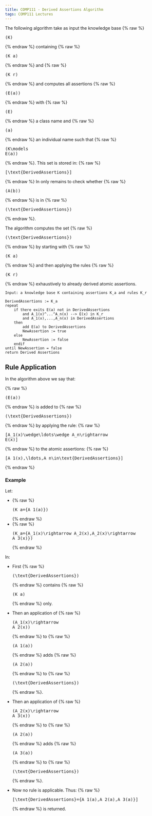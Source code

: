 ```yaml
---
title: COMP111 - Derived Assertions Algorithm
tags: COMP111 Lectures
---
```

The following algorithm take as input the knowledge base {% raw %}<pre>\(K\)</pre>{% endraw %} containing {% raw %}<pre>\(K_a\)</pre>{% endraw %} and {% raw %}<pre>\(K_r\)</pre>{% endraw %} and computes all assertions {% raw %}<pre>\(E(a)\)</pre>{% endraw %} with {% raw %}<pre>\(E\)</pre>{% endraw %} a class name and {% raw %}<pre>\(a\)</pre>{% endraw %} an individual name such that {% raw %}<pre>\(K\models E(a)\)</pre>{% endraw %}. This set is stored in: {% raw %}<pre>\[\text{DerivedAssertions}\]</pre>{% endraw %} In only remains to check whether {% raw %}<pre>\(A(b)\)</pre>{% endraw %} is in {% raw %}<pre>\(\text{DerivedAssertions}\)</pre>{% endraw %}. 

The algorithm computes the set {% raw %}<pre>\(\text{DerivedAssertions}\)</pre>{% endraw %} by starting with {% raw %}<pre>\(K_a\)</pre>{% endraw %} and then applying the rules {% raw %}<pre>\(K_r\)</pre>{% endraw %} exhaustively to already derived atomic assertions.

```
Input: a knowledge base K containing assertions K_a and rules K_r
	
DerivedAssertions := K_a
repeat
	if there exits E(a) not in DerivedAssertions
		and A_1(x)^...^A_n(x) --> E(x) in K_r
		and A_1(x),...,A_n(x) in DerivedAssertions
	then 
		add E(a) to DerivedAssertions
		NewAssertion := true
	else 
		NewAssertion := false
	endif
until NewAssertion = false
return Derived Assertions
```

## Rule Application
In the algorithm above we say that:

{% raw %}<pre>\(E(a)\)</pre>{% endraw %} is added to {% raw %}<pre>\(\text{DerivedAssertions}\)</pre>{% endraw %} by applying the rule:
{% raw %}<pre>\[A_1(x)\wedge\ldots\wedge A_n\rightarrow E(x)\]</pre>{% endraw %}
to the atomic assertions:
{% raw %}<pre>\[A_1(x),\ldots,A_n\in\text{DerivedAssertions}\]</pre>{% endraw %}

### Example
Let:

* {% raw %}<pre>\(K_a=\{A_1(a)\}\)</pre>{% endraw %}
* {% raw %}<pre>\(K_a=\{A_1(x)\rightarrow A_2(x),A_2(x)\rightarrow A_3(x)\}\)</pre>{% endraw %}

In:

* First {% raw %}<pre>\(\text{DerivedAssertions}\)</pre>{% endraw %} contains {% raw %}<pre>\(K_a\)</pre>{% endraw %} only.

* Then an application of {% raw %}<pre>\(A_1(x)\rightarrow A_2(x)\)</pre>{% endraw %} to {% raw %}<pre>\(A_1(a)\)</pre>{% endraw %} adds {% raw %}<pre>\(A_2(a)\)</pre>{% endraw %} to {% raw %}<pre>\(\text{DerivedAssertions}\)</pre>{% endraw %}.

* Then an application of {% raw %}<pre>\(A_2(x)\rightarrow A_3(x)\)</pre>{% endraw %} to {% raw %}<pre>\(A_2(a)\)</pre>{% endraw %} adds {% raw %}<pre>\(A_3(a)\)</pre>{% endraw %} to {% raw %}<pre>\(\text{DerivedAssertions}\)</pre>{% endraw %}.

* Now no rule is applicable. Thus:
{% raw %}<pre>\[\text{DerivedAssertions}=\{A_1(a),A_2(a),A_3(a)\}\]</pre>{% endraw %}
is returned.
